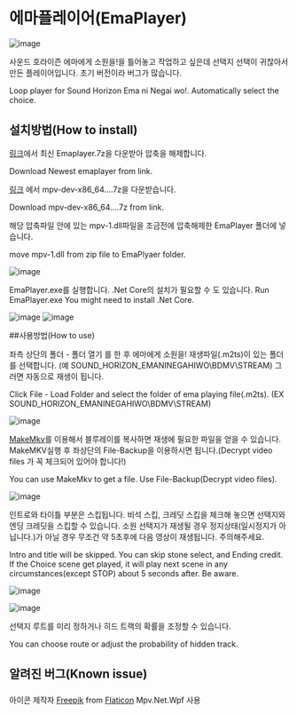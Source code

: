 # 에마플레이어(EmaPlayer)

![image](https://drive.google.com/uc?export=view&id=1Yfst2tgn3E248mmLO5A5KpT1dbJUpYRS)

사운드 호라이즌 에마에게 소원을!을 틀어놓고 작업하고 싶은데 선택지 선택이 귀찮아서 만든 플레이어입니다.
초기 버전이라 버그가 많습니다.

Loop player for Sound Horizon Ema ni Negai wo!. Automatically select the choice.

## 설치방법(How to install)
[링크](https://github.com/Yongjun042/EmaPlayer/releases)에서 최신 Emaplayer.7z을 다운받아 압축을 해제합니다.

Download Newest emaplayer from link.

[링크](https://sourceforge.net/projects/mpv-player-windows/files/libmpv/) 에서 mpv-dev-x86_64....7z을 다운받습니다.

Download mpv-dev-x86_64....7z from link.

해당 압축파일 안에 있는 mpv-1.dll파일을 조금전에 압축해제한 EmaPlayer 폴더에 넣습니다.

move mpv-1.dll from zip file to EmaPlyaer folder.

![image](https://drive.google.com/uc?export=view&id=1XdJdCh8JC_tLJpfjyya0MjKgHr_sQ9JM)

EmaPlayer.exe를 실행합니다. .Net Core의 설치가 필요할 수 도 있습니다.
Run EmaPlayer.exe You might need to install .Net Core.

![image](https://drive.google.com/uc?export=view&id=1P-Yz-n0gY95Lm6_eOe3x8z6FK5WGO0NV)
![image](https://drive.google.com/uc?export=view&id=1nOPU3x2oJEqAyHGDduMnDbzMHUW7vXMr)


##사용방법(How to use)

좌측 상단의 폴더 - 폴더 열기 를 한 후 에마에게 소원을! 재생파일(.m2ts)이 있는 폴더를 선택합니다.
(예 SOUND_HORIZON_EMANINEGAHIWO\BDMV\STREAM)
그러면 자동으로 재생이 됩니다.

Click File - Load Folder and select the folder of ema playing file(.m2ts).
(EX SOUND_HORIZON_EMANINEGAHIWO\BDMV\STREAM)

![image](https://drive.google.com/uc?export=view&id=10rB6bp5c9wMKiuAMBCELl_oBbAz_xbtA)

[MakeMkv](https://www.makemkv.com/)를 이용해서 블루레이를 복사하면 재생에 필요한 파일을 얻을 수 있습니다.
MakeMKV실행 후 좌상단의 File-Backup을 이용하시면 됩니다.(Decrypt video files 가 꼭 체크되어 있어야 합니다!)

You can use MakeMkv to get a file. Use File-Backup(Decrypt video files).

![image](https://drive.google.com/uc?export=view&id=1GJHgYk1dHGoS4vf9GpvuO-h69TDtbb1r)

인트로와 타이틀 부분은 스킵됩니다.
비석 스킵, 크레딧 스킵을 체크해 놓으면 선택지와 엔딩 크레딧을 스킵할 수 있습니다.
소원 선택지가 재생될 경우 정지상태(일시정지가 아닙니다.)가 아닐 경우 무조건 약 5초후에 다음 영상이 재생됩니다. 주의해주세요.

Intro and title will be skipped.
You can skip stone select, and Ending credit.
If the Choice scene get played, it will play next scene in any circumstances(except STOP) about 5 seconds after. Be aware.

![image](https://drive.google.com/uc?export=view&id=1SmJt4xsoc3NXXeKxvYLz0TslptRLbzFq)


![image](https://drive.google.com/uc?export=view&id=1yqVSVUVGZkdMEdluhDBLdOCL7THRZ1Jt)

선택지 루트를 미리 정하거나 히드 트랙의 확률을 조정할 수 있습니다.

You can choose route or adjust the probability of hidden track.

## 알려진 버그(Known issue)

###
아이콘 제작자 [Freepik](https://www.freepik.com) from [Flaticon](https://www.flaticon.com/kr/)
Mpv.Net.Wpf 사용
